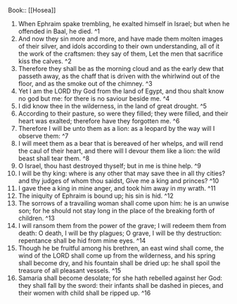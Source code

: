  Book:: [[Hosea]]
 1. When Ephraim spake trembling, he exalted himself in Israel; but when he offended in Baal, he died. ^1
 2. And now they sin more and more, and have made them molten images of their silver, and idols according to their own understanding, all of it the work of the craftsmen: they say of them, Let the men that sacrifice kiss the calves. ^2
 3. Therefore they shall be as the morning cloud and as the early dew that passeth away, as the chaff that is driven with the whirlwind out of the floor, and as the smoke out of the chimney. ^3
 4. Yet I am the LORD thy God from the land of Egypt, and thou shalt know no god but me: for there is no saviour beside me. ^4
 5. I did know thee in the wilderness, in the land of great drought. ^5
 6. According to their pasture, so were they filled; they were filled, and their heart was exalted; therefore have they forgotten me. ^6
 7. Therefore I will be unto them as a lion: as a leopard by the way will I observe them: ^7
 8. I will meet them as a bear that is bereaved of her whelps, and will rend the caul of their heart, and there will I devour them like a lion: the wild beast shall tear them. ^8
 9. O Israel, thou hast destroyed thyself; but in me is thine help. ^9
 10. I will be thy king: where is any other that may save thee in all thy cities? and thy judges of whom thou saidst, Give me a king and princes? ^10
 11. I gave thee a king in mine anger, and took him away in my wrath. ^11
 12. The iniquity of Ephraim is bound up; his sin is hid. ^12
 13. The sorrows of a travailing woman shall come upon him: he is an unwise son; for he should not stay long in the place of the breaking forth of children. ^13
 14. I will ransom them from the power of the grave; I will redeem them from death: O death, I will be thy plagues; O grave, I will be thy destruction: repentance shall be hid from mine eyes. ^14
 15. Though he be fruitful among his brethren, an east wind shall come, the wind of the LORD shall come up from the wilderness, and his spring shall become dry, and his fountain shall be dried up: he shall spoil the treasure of all pleasant vessels. ^15
 16. Samaria shall become desolate; for she hath rebelled against her God: they shall fall by the sword: their infants shall be dashed in pieces, and their women with child shall be ripped up. ^16
